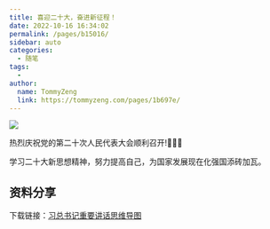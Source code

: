 ```yaml
---
title: 喜迎二十大，奋进新征程！
date: 2022-10-16 16:34:02
permalink: /pages/b15016/
sidebar: auto
categories:
  - 随笔
tags:
  - 
author: 
  name: TommyZeng
  link: https://tommyzeng.com/pages/1b697e/
---
```




![](https://testingcf.jsdelivr.net/gh/TommyZeng777/picgo/img/202210161659802.png)

热烈庆祝党的第二十次人民代表大会顺利召开!🎉🎉🎉

学习二十大新思想精神，努力提高自己，为国家发展现在化强国添砖加瓦。<!-- more -->

## 资料分享

下载链接：[习总书记重要讲话思维导图](/PDF/习近平总书记重要讲话思维导图.pdf)

